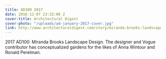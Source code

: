 ```yaml
---
title: AD100 2017
date: 2016-12-07 23:32:00 Z
cover-title: Architectural Digest
cover-photo: "/uploads/ad-january-2017-cover.jpg"
link: http://www.architecturaldigest.com/story/miranda-brooks-landscape-design-ad100
---
```


2017 AD100: Miranda Brooks Landscape Design. The designer and Vogue contributor has conceptualized gardens for the likes of Anna Wintour and Ronald Perelman.
